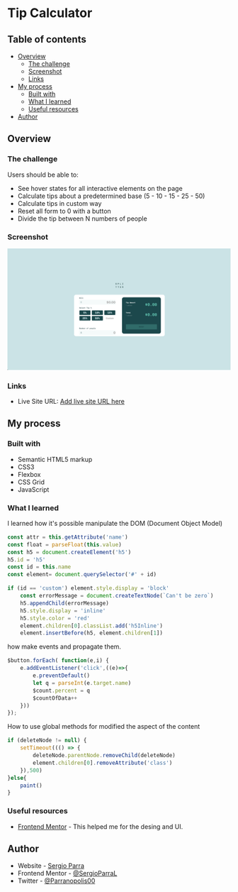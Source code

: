# Tip Calculator

## Table of contents

- [Overview](#overview)
  - [The challenge](#the-challenge)
  - [Screenshot](#screenshot)
  - [Links](#links)
- [My process](#my-process)
  - [Built with](#built-with)
  - [What I learned](#what-i-learned)
  - [Useful resources](#useful-resources)
- [Author](#author)

## Overview

### The challenge

Users should be able to:

- See hover states for all interactive elements on the page
- Calculate tips about a predetermined base (5 - 10 - 15 - 25 - 50)
- Calculate tips in custom way
- Reset all form to 0 with a button
- Divide the tip between N numbers of people

### Screenshot

![](./assets/tip-calculator.png)

### Links

- Live Site URL: [Add live site URL here](https://sergioparral.github.io/Tip-Calculator-App/)

## My process

### Built with

- Semantic HTML5 markup
- CSS3
- Flexbox
- CSS Grid
- JavaScript
### What I learned

I learned how it's possible manipulate the DOM (Document Object Model)
```js
const attr = this.getAttribute('name')
const float = parseFloat(this.value)
const h5 = document.createElement('h5')
h5.id = 'h5'
const id = this.name
const element= document.querySelector('#' + id)
```

```js
if (id == 'custom') element.style.display = 'block'
    const errorMessage = document.createTextNode(`Can't be zero`)
    h5.appendChild(errorMessage)
    h5.style.display = 'inline'
    h5.style.color = 'red'
    element.children[0].classList.add('h5Inline')
    element.insertBefore(h5, element.children[1])
```
 how make events and propagate them.
```js
$button.forEach( function(e,i) {
	e.addEventListener('click',((e)=>{
		e.preventDefault()
		let q = parseInt(e.target.name)
		$count.percent = q
		$countOfData++
	}))
});
```

How to use global methods for modified the aspect of the content
```js
if (deleteNode != null) {
    setTimeout((() => {
        deleteNode.parentNode.removeChild(deleteNode)
        element.children[0].removeAttribute('class')
    }),500)
}else{
    paint()
}
```

### Useful resources

- [Frontend Mentor](https://www.frontendmentor.io/challenges/tip-calculator-app-ugJNGbJUX) - This helped me for the desing and UI.

## Author

- Website - [Sergio Parra](https://sergioparral.github.io/PortFolio/)
- Frontend Mentor - [@SergioParraL](https://www.frontendmentor.io/profile/SergioParraL)
- Twitter - [@Parranopolis00](https://twitter.com/Parranopolis00)